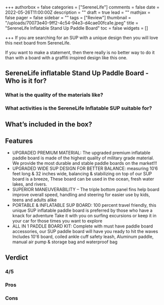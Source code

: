 +++
authorbox = false
categories = ["SereneLife"]
comments = false
date = 2022-05-26T11:00:00Z
description = ""
draft = true
lead = ""
mathjax = false
pager = false
sidebar = ""
tags = ["Review"]
thumbnail = "/uploads/70073e40-9ff2-4c54-94e3-d4cae00fca1e.jpeg"
title = "SereneLife Inflatable Stand Up Paddle Board"
toc = false
widgets = []

+++
If you are searching for an SUP with a unique design then you will love this next board from SereneLife.

If you want to make a statement, then there really is no better way to do it than with a board with a graffiti inspired design like this one.

## SereneLife inflatable Stand Up Paddle Board - Who is it for?

### What is the quality of the materials like?

### What activities is the SereneLife Inflatable SUP suitable for?

## What’s included in the box?

## Features

* UPGRADED PREMIUM MATERIAL: The upgraded premium inflatable paddle board is made of the highest quality of military grade material. We provide the most durable and stable paddle boards on the market!!!
* UPGRADED WIDE SUP DESIGN FOR BETTER BALANCE: measuring 10’6 feet long & 32 inches wide, balancing & stabilizing on top of our SUP board is a breeze, These board can be used in the ocean, fresh water lakes, and rivers.
* SUPERIOR MANEUVERABILITY – The triple bottom panel fins help board improve overall speed, handling and steering for easier use by kids, teens and adults alike
* PORTABLE & INFLATABLE SUP BOARD: 100 percent travel friendly, this unique SUP inflatable paddle board is preferred by those who have a knack for adventure Take it with you on surfing excursions or keep it in your car for those times you want to explore
* ALL IN 1 PADDLE BOARD KIT: Complete with must have paddle board accessories, our SUP paddle board will have you ready to hit the waves Includes 10'6 board, coiled ankle cuff safety leash, Aluminum paddle, manual air pump & storage bag and waterproof bag

## Verdict

### 4/5

### Pros

### Cons